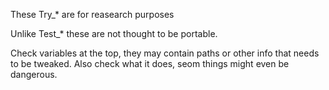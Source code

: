 These Try_* are for reasearch purposes 

Unlike Test_* these are not thought to be portable.

Check variables at the top, they may contain paths or other info that needs to be tweaked.
Also check what it does, seom things might even be dangerous.